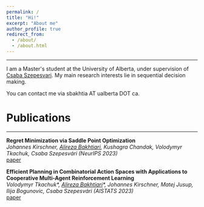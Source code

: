 ```yaml
---
permalink: /
title: "Hi!"
excerpt: "About me"
author_profile: true
redirect_from: 
  - /about/
  - /about.html
---
```


---
I am a Master's student at the University of Alberta, under supervision of
[Csaba Szepesvari](https://sites.ualberta.ca/~szepesva/).
My main research interests lie in sequential decision making.

You can contact me via sbakhtia AT ualberta DOT ca.

Publications
======
---

**Regret Minimization via Saddle Point Optimization**\
*Johannes Kirschner, <ins>Alireza Bakhtiari</ins>, Kushagra Chandak, Volodymyr Tkachuk, Csaba Szepesvári (NeurIPS 2023)*\
[paper](https://arxiv.org/abs/2403.10379)

**Efficient Planning in Combinatorial Action Spaces with Applications to Cooperative Multi-Agent Reinforcement Learning**\
*Volodymyr Tkachuk\*, <ins>Alireza Bakhtiari</ins>\*, Johannes Kirschner, Matej Jusup, Ilija Bogunovic, Csaba Szepesvári (AISTATS 2023)*\
[paper](https://arxiv.org/abs/2302.04376)